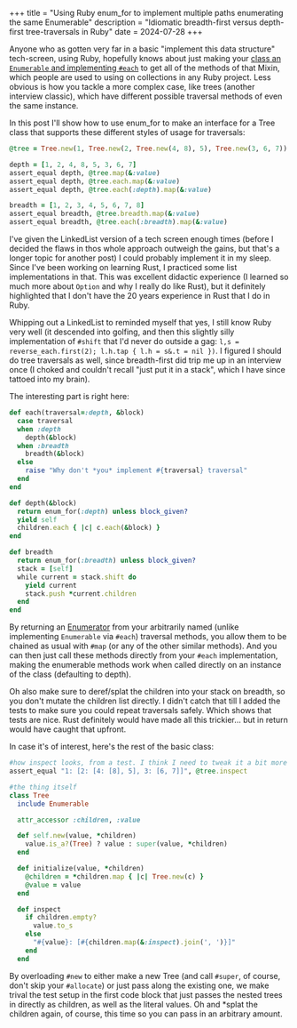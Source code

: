 +++
title = "Using Ruby enum_for to implement multiple paths enumerating the same Enumerable"
description = "Idiomatic breadth-first versus depth-first tree-traversals in Ruby"
date = 2024-07-28
+++

Anyone who as gotten very far in a basic "implement this data structure" tech-screen, using Ruby, hopefully knows about just making your [class an `Enumerable` and implementing `#each`](https://blog.appsignal.com/2018/05/29/ruby-magic-enumerable-and-enumerator.html) to get all of the methods of that Mixin, which people are used to using on collections in any Ruby project. Less obvious is how you tackle a more complex case, like trees (another interview classic), which have different possible traversal methods of even the same instance.

In this post I'll show how to use enum_for to make an interface for a Tree class that supports these different styles of usage for traversals:
```ruby
@tree = Tree.new(1, Tree.new(2, Tree.new(4, 8), 5), Tree.new(3, 6, 7))

depth = [1, 2, 4, 8, 5, 3, 6, 7]
assert_equal depth, @tree.map(&:value)
assert_equal depth, @tree.each.map(&:value)
assert_equal depth, @tree.each(:depth).map(&:value)

breadth = [1, 2, 3, 4, 5, 6, 7, 8]
assert_equal breadth, @tree.breadth.map(&:value)
assert_equal breadth, @tree.each(:breadth).map(&:value)
```
<!-- more --> 

I've given the LinkedList version of a tech screen enough times (before I decided the flaws in thos whole approach outweigh the gains, but that's a longer topic for another post) I could probably implement it in my sleep. Since I've been working on learning Rust, I practiced some list implementations in that. This was excellent didactic experience (I learned so much more about `Option` and why I really do like Rust), but it definitely highlighted that I don't have the 20 years experience in Rust that I do in Ruby.

Whipping out a LinkedList to reminded myself that yes, I still know Ruby very well (it descended into golfing, and then this slightly silly implementation of `#shift` that I'd never do outside a gag: `l,s = reverse_each.first(2); l.h.tap { l.h = s&.t = nil })`. I figured I should do tree traversals as well, since breadth-first did trip me up in an interview once (I choked and couldn't recall "just put it in a stack", which I have since tattoed into my brain).

The interesting part is right here:
```ruby
def each(traversal=:depth, &block)
  case traversal
  when :depth
    depth(&block)
  when :breadth
    breadth(&block)
  else
    raise "Why don't *you* implement #{traversal} traversal"
  end
end

def depth(&block)
  return enum_for(:depth) unless block_given?
  yield self
  children.each { |c| c.each(&block) }
end

def breadth
  return enum_for(:breadth) unless block_given?
  stack = [self]
  while current = stack.shift do 
    yield current
    stack.push *current.children
  end
end
```
By returning an [Enumerator](https://ruby-doc.org/core-2.6/Enumerator.html) from your arbitrarily named (unlike implementing `Enumerable` via `#each`) traversal methods, you allow them to be chained as usual with `#map` (or any of the other similar methods). And you can then just call these methods directly from your `#each` implementation, making the enumerable methods work when called directly on an instance of the class (defaulting to depth).

Oh also make sure to deref/splat the children into your stack on breadth, so you don't mutate the children list directly. I didn't catch that till I added the tests to make sure you could repeat traversals safely. Which shows that tests are nice. Rust definitely would have made all this trickier... but in return would have caught that upfront.

In case it's of interest, here's the rest of the basic class:
```ruby
#how inspect looks, from a test. I think I need to tweak it a bit more to make it more intuitive.
assert_equal "1: [2: [4: [8], 5], 3: [6, 7]]", @tree.inspect

#the thing itself
class Tree
  include Enumerable

  attr_accessor :children, :value

  def self.new(value, *children)
    value.is_a?(Tree) ? value : super(value, *children)
  end

  def initialize(value, *children)
    @children = *children.map { |c| Tree.new(c) }
    @value = value
  end

  def inspect
    if children.empty?
      value.to_s
    else
      "#{value}: [#{children.map(&:inspect).join(', ')}]"
    end
  end
```
By overloading `#new` to either make a new Tree (and call `#super`, of course, don't skip your `#allocate`) or just pass along the existing one, we make trival the test setup in the first code block that just passes the nested trees in directly as children, as well as the literal values. Oh and \*splat the children again, of course, this time so you can pass in an arbitrary amount.
